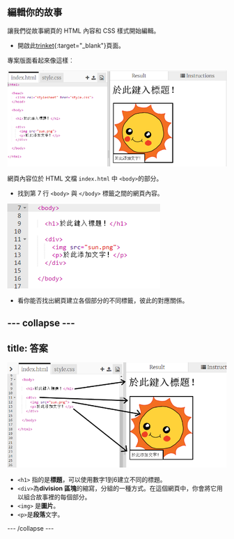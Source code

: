 ## 編輯你的故事

讓我們從故事網頁的 HTML 內容和 CSS 樣式開始編輯。

+ 開啟此[trinket](https://trinket.io/html/e67ca73725){:target="_blank"}頁面。

專案版面看起來像這樣︰

![截圖](images/story-starter.png)

網頁內容位於 HTML 文檔 `index.html` 中 `<body>`的部分。

+ 找到第 7 行 `<body>` 與 `</body>` 標籤之間的網頁內容。

![截圖](images/story-html.png)

+ 看你能否找出網頁建立各個部分的不同標籤，彼此的對應關係。

--- collapse ---
---
title: 答案
---

![截圖](images/story-elements.png)

+ `<h1>` 指的是**標題**，可以使用數字1到6建立不同的標題。
+ `<div>`為**division 區塊**的縮寫，分組的一種方式。在這個網頁中，你會將它用以組合故事裡的每個部分。
+ `<img>` 是**圖片**。
+ `<p>`是**段落**文字。

--- /collapse ---